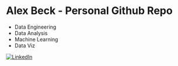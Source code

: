 # Alex Beck - Personal Github Repo
* Data Engineering
* Data Analysis
* Machine Learning
* Data Viz
<div id="badges">
  <a href="https://www.linkedin.com/in/alexander-k-beck/">    
    <img src="https://img.shields.io/badge/LinkedIn-blue?logo=linkedin&logoColor=white&style=for-the-badge" alt="LinkedIn"/>
  </a>
</div>


